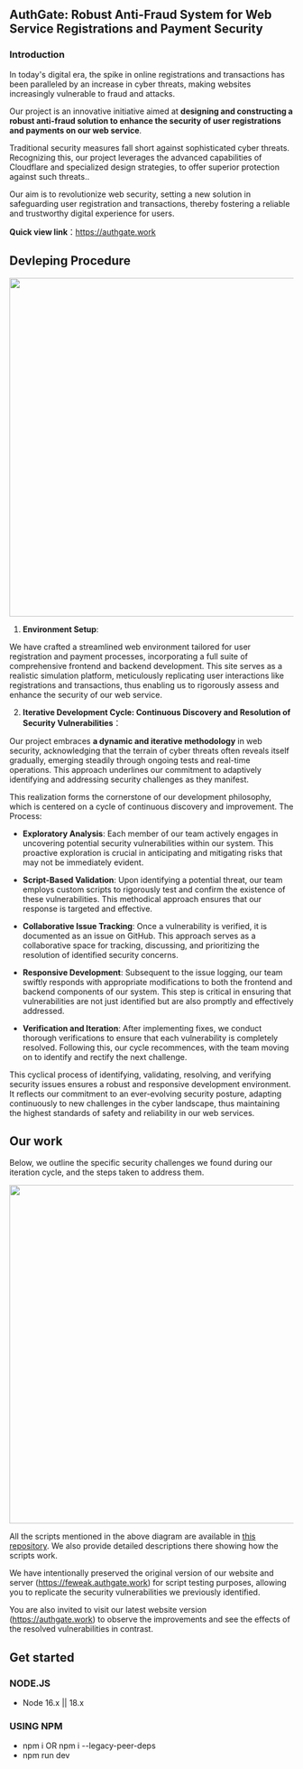 ## AuthGate: Robust Anti-Fraud System for Web Service Registrations and Payment Security

### Introduction

In today's digital era, the spike in online registrations and transactions has been paralleled by an increase in cyber threats, making websites increasingly vulnerable to fraud and attacks. 

Our project is an innovative initiative aimed at **designing and constructing a robust anti-fraud solution to enhance the security of user registrations and payments on our web service**.

Traditional security measures fall short against sophisticated cyber threats. Recognizing this, our project leverages the advanced capabilities of Cloudflare and specialized design strategies, to offer superior protection against such threats.. 

Our aim is to revolutionize web security, setting a new solution in safeguarding user registration and transactions, thereby fostering a reliable and trustworthy digital experience for users.

**Quick view link**：https://authgate.work

## Devleping Procedure

<img src="https://github.com/Privacy-and-Security/AuthGate_FE/assets/82356933/9db43884-a717-494d-91dd-4bf2ed472d6d" width="600">

1. **Environment Setup**:
   
We have crafted a streamlined web environment tailored for user registration and payment processes, incorporating a full suite of comprehensive frontend and backend development. This site serves as a realistic simulation platform, meticulously replicating user interactions like registrations and transactions, thus enabling us to rigorously assess and enhance the security of our web service.

2. **Iterative Development Cycle: Continuous Discovery and Resolution of Security Vulnerabilities**：

Our project embraces **a dynamic and iterative methodology** in web security, acknowledging that the terrain of cyber threats often reveals itself gradually, emerging steadily through ongoing tests and real-time operations. This approach underlines our commitment to adaptively identifying and addressing security challenges as they manifest.

This realization forms the cornerstone of our development philosophy, which is centered on a cycle of continuous discovery and improvement. The Process:

  - **Exploratory Analysis**: Each member of our team actively engages in uncovering potential security vulnerabilities within our system. This proactive exploration is crucial in anticipating and mitigating risks that may not be immediately evident.

  - **Script-Based Validation**: Upon identifying a potential threat, our team employs custom scripts to rigorously test and confirm the existence of these vulnerabilities. This methodical approach ensures that our response is targeted and effective.

  - **Collaborative Issue Tracking**: Once a vulnerability is verified, it is documented as an issue on GitHub. This approach serves as a collaborative space for tracking, discussing, and prioritizing the resolution of identified security concerns.

  - **Responsive Development**: Subsequent to the issue logging, our team swiftly responds with appropriate modifications to both the frontend and backend components of our system. This step is critical in ensuring that vulnerabilities are not just identified but are also promptly and effectively addressed.

  - **Verification and Iteration**: After implementing fixes, we conduct thorough verifications to ensure that each vulnerability is completely resolved. Following this, our cycle recommences, with the team moving on to identify and rectify the next challenge.

This cyclical process of identifying, validating, resolving, and verifying security issues ensures a robust and responsive development environment. It reflects our commitment to an ever-evolving security posture, adapting continuously to new challenges in the cyber landscape, thus maintaining the highest standards of safety and reliability in our web services.

## Our work

Below, we outline the specific security challenges we found during our iteration cycle, and the steps taken to address them.

<img src="https://github.com/Privacy-and-Security/AuthGate_FE/assets/82356933/b085920a-82e4-4582-bcff-46d8726791c4" width=600>

All the scripts mentioned in the above diagram are available in [this repository](https://github.com/Privacy-and-Security/AuthGate_Attack_Tools/tree/main). We also provide detailed descriptions there showing how the scripts work.

We have intentionally preserved the original version of our website and server (https://feweak.authgate.work) for script testing purposes, allowing you to replicate the security vulnerabilities we previously identified. 

You are also invited to visit our latest website version (https://authgate.work) to observe the improvements and see the effects of the resolved vulnerabilities in contrast.

## Get started

### NODE.JS

- Node 16.x || 18.x

### USING NPM

- npm i OR npm i --legacy-peer-deps
- npm run dev
